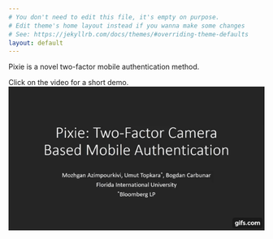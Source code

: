 ```yaml
---
# You don't need to edit this file, it's empty on purpose.
# Edit theme's home layout instead if you wanna make some changes
# See: https://jekyllrb.com/docs/themes/#overriding-theme-defaults
layout: default
---
```


Pixie is a novel two-factor mobile authentication method.

Click on the video for a short demo.
[![Demo](assets/images/pixie_frame.gif)](https://youtu.be/tWepolcXUJg)

